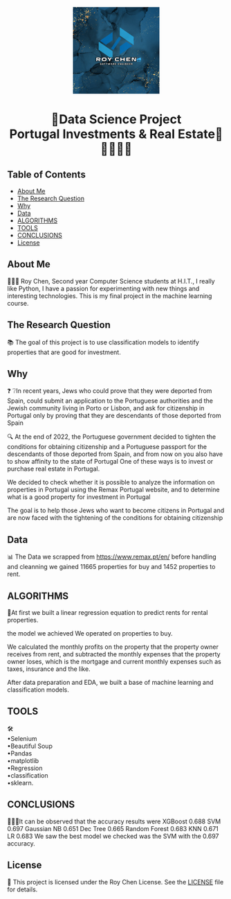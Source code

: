 <div align="center">
  <img src="Logo.png" alt="Project Logo" width="200">
  <h1>🌟Data Science Project<br/>Portugal Investments & Real Estate🌟<br/> 🕵️‍♀️🕵️‍♂️</h1>
</div>

## Table of Contents
- [About Me](#About-Me)
- [The Research Question](#The-Research-Question)
- [Why](#Why)
- [Data](#Data)
- [ALGORITHMS](#ALGORITHMS)
- [TOOLS](#TOOLS)
- [CONCLUSIONS](#CONCLUSIONS)
- [License](#license)

## About Me
👨🏽‍💻 Roy Chen,
Second year Computer Science students at H.I.T.,
I really like Python, I have a passion for experimenting with new things and interesting technologies.
This is my final project in the machine learning course.

## The Research Question
📚 The goal of this project is to use classification models to identify properties that are good for investment. 

## Why
❓ ❔In recent years, Jews who could prove that they were
deported from Spain, could submit an application to
the Portuguese authorities and the Jewish community
living in Porto or Lisbon, and ask for citizenship in
Portugal only by proving that they are descendants of
those deported from Spain

🔍 At the end of 2022, the Portuguese government
decided to tighten the conditions for obtaining
citizenship and a Portuguese passport for the
descendants of those deported from Spain, and from
now on you also have to show affinity to the state of
Portugal
One of these ways is to invest or purchase real estate in
Portugal.

We decided to check whether it is possible to analyze
the information on properties in Portugal using the
Remax Portugal website, and to determine what is a
good property for investment in Portugal

The goal is to help those Jews who want to become
citizens in Portugal and are now faced with the
tightening of the conditions for obtaining citizenship

## Data
📊 The Data we scrapped from https://www.remax.pt/en/
before handling and cleanning we gained 11665 properties for buy
and 1452 properties to rent.


## ALGORITHMS
🛅At first we built a linear regression equation to predict rents for rental properties.

the model we achieved
We operated on properties to buy.

We calculated the monthly profits on the property that the property owner receives from rent, and subtracted the monthly expenses that the property owner loses,
which is the mortgage and current monthly expenses such as taxes, insurance and the like.

After data preparation and EDA, we built a base of machine learning and classification models.


## TOOLS
🛠<br/>
•Selenium<br/>
•Beautiful Soup <br/>
•Pandas<br/>
•matplotlib <br/>
•Regression<br/>
•classification<br/>
•sklearn.  <br/>

## CONCLUSIONS

👨🏽‍🏫It can be observed that the accuracy results were
XGBoost 0.688
SVM 0.697
Gaussian NB 0.651
Dec Tree 0.665
Random Forest 0.683
KNN 0.671
LR 0.683
We saw the best model we checked was the SVM 
with the 0.697 accuracy.

## License
📝 This project is licensed under the Roy Chen License. See the [LICENSE](LICENSE) file for details.
